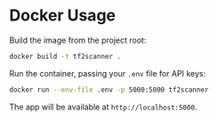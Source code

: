 # Docker Usage

Build the image from the project root:

```bash
docker build -t tf2scanner .
```

Run the container, passing your `.env` file for API keys:

```bash
docker run --env-file .env -p 5000:5000 tf2scanner
```

The app will be available at `http://localhost:5000`.
